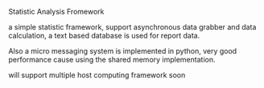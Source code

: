 Statistic Analysis Fromework

a simple statistic framework, support asynchronous data grabber and data calculation,
a text based database is used for report data.

Also a micro messaging system is implemented in python, very good performance cause
using the shared memory implementation.

will support multiple host computing framework soon
